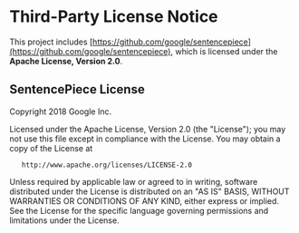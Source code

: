 # Third-Party License Notice

This project includes [https://github.com/google/sentencepiece](https://github.com/google/sentencepiece), which is licensed under the **Apache License, Version 2.0**.

## SentencePiece License
Copyright 2018 Google Inc.

Licensed under the Apache License, Version 2.0 (the "License");
you may not use this file except in compliance with the License.
You may obtain a copy of the License at

       http://www.apache.org/licenses/LICENSE-2.0

Unless required by applicable law or agreed to in writing, software
distributed under the License is distributed on an "AS IS" BASIS,
WITHOUT WARRANTIES OR CONDITIONS OF ANY KIND, either express or implied.
See the License for the specific language governing permissions and
limitations under the License.